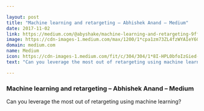 ```yaml
---

layout: post
title: "Machine learning and retargeting – Abhishek Anand – Medium"
date: 2017-11-02
link: https://medium.com/@abyshake/machine-learning-and-retargeting-9ffb77d768c3?source=rss------machine_learning-5
image: https://cdn-images-1.medium.com/max/1200/1*cpa1zm73ZL4fzWYAIeY6GQ.png
domain: medium.com
name: Medium
icon: https://cdn-images-1.medium.com/fit/c/304/304/1*8I-HPL0bfoIzGied-dzOvA.png
text: "Can you leverage the most out of retargeting using machine learning?"

---
```


### Machine learning and retargeting – Abhishek Anand – Medium

Can you leverage the most out of retargeting using machine learning?